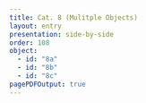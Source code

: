 ```yaml
---
title: Cat. 8 (Mulitple Objects)
layout: entry
presentation: side-by-side
order: 108
object:
  - id: "8a"
  - id: "8b"
  - id: "8c"
pagePDFOutput: true
---
```

